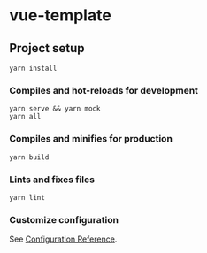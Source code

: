 # vue-template

## Project setup
```
yarn install
```

### Compiles and hot-reloads for development
```
yarn serve && yarn mock
yarn all
```

### Compiles and minifies for production
```
yarn build
```

### Lints and fixes files
```
yarn lint
```

### Customize configuration
See [Configuration Reference](https://cli.vuejs.org/config/).

